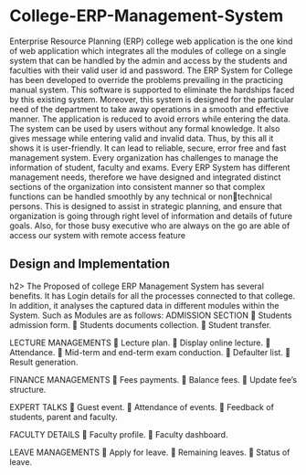 # College-ERP-Management-System
Enterprise Resource Planning (ERP) college web application is the one kind of 
web application which integrates all the modules of college on a single system that 
can be handled by the admin and access by the students and faculties with their 
valid user id and password.
The ERP System for College has been developed to override the problems 
prevailing in the practicing manual system.
This software is supported to eliminate the hardships faced by this existing system. 
Moreover, this system is designed for the particular need of the department to take 
away operations in a smooth and effective manner.
The application is reduced to avoid errors while entering the data. The system can 
be used by users without any formal knowledge. It also gives message while 
entering valid and invalid data. Thus, by this all it shows it is user-friendly. It can 
lead to reliable, secure, error free and fast management system.
Every organization has challenges to manage the information of student, faculty 
and exams. Every ERP System has different management needs, therefore we have 
designed and integrated distinct sections of the organization into consistent manner 
so that complex functions can be handled smoothly by any technical or nontechnical persons. This is designed to assist in strategic planning, and ensure that 
organization is going through right level of information and details of future goals. 
Also, for those busy executive who are always on the go are able of access our 
system with remote access feature

<h2>Design and Implementation</h2>h2>
The Proposed of college ERP Management System has several benefits. It has 
Login details for all the processes connected to that college. In addition, it analyses 
the captured data in different modules within the System. Such as Modules are as
follows:
ADMISSION SECTION
 Students admission form.
 Students documents collection.
 Student transfer.

LECTURE MANAGEMENTS
 Lecture plan.
 Display online lecture.
 Attendance.
 Mid-term and end-term exam conduction.
 Defaulter list.
 Result generation.

FINANCE MANAGEMENTS
 Fees payments.
 Balance fees.
 Update fee’s structure.

EXPERT TALKS
 Guest event.
 Attendance of events.
 Feedback of students, parent and faculty.

FACULTY DETAILS
 Faculty profile.
 Faculty dashboard.

LEAVE MANAGEMENTS
 Apply for leave.
 Remaining leaves.
 Status of leave.
